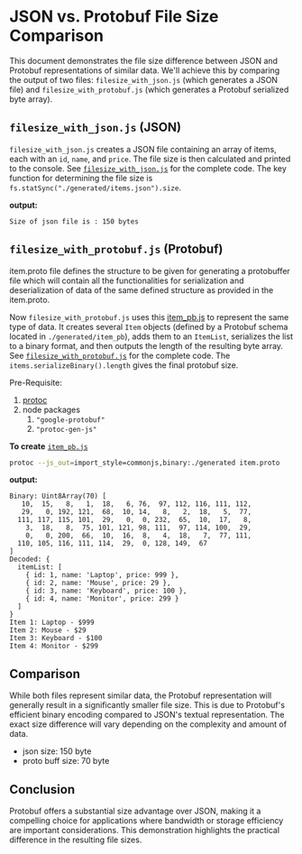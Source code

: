 # JSON vs. Protobuf File Size Comparison

This document demonstrates the file size difference between JSON and Protobuf representations of similar data. We'll achieve this by comparing the output of two files: `filesize_with_json.js` (which generates a JSON file) and `filesize_with_protobuf.js` (which generates a Protobuf serialized byte array).

## `filesize_with_json.js` (JSON)

`filesize_with_json.js` creates a JSON file containing an array of items, each with an `id`, `name`, and `price`. The file size is then calculated and printed to the console. See [`filesize_with_json.js`](filesize_with_json.js) for the complete code. The key function for determining the file size is `fs.statSync("./generated/items.json").size`.

<b>output:</b>

```
Size of json file is : 150 bytes
```

## `filesize_with_protobuf.js` (Protobuf)

item.proto file defines the structure to be given for generating a protobuffer file which will contain all the functionalities for serialization and deserialization of data of the same defined structure as provided in the item.proto.

Now `filesize_with_protobuf.js` uses this [item_pb.js](./generated/item_pb.js) to represent the same type of data. It creates several `Item` objects (defined by a Protobuf schema located in `./generated/item_pb`), adds them to an `ItemList`, serializes the list to a binary format, and then outputs the length of the resulting byte array. See [`filesize_with_protobuf.js`](filesize_with_protobuf.js) for the complete code. The `items.serializeBinary().length` gives the final protobuf size.

Pre-Requisite:

1. [protoc](https://grpc.io/docs/protoc-installation/)
2. node packages
   1. `"google-protobuf"`
   2. `"protoc-gen-js"`

<b>To create</b> [`item_pb.js`](./generated/item_pb.js)

```zsh
protoc --js_out=import_style=commonjs,binary:./generated item.proto
```

<b>output:</b>

```
Binary: Uint8Array(70) [
   10,  15,   8,   1,  18,   6, 76,  97, 112, 116, 111, 112,
   29,   0, 192, 121,  68,  10, 14,   8,   2,  18,   5,  77,
  111, 117, 115, 101,  29,   0,  0, 232,  65,  10,  17,   8,
    3,  18,   8,  75, 101, 121, 98, 111,  97, 114, 100,  29,
    0,   0, 200,  66,  10,  16,  8,   4,  18,   7,  77, 111,
  110, 105, 116, 111, 114,  29,  0, 128, 149,  67
]
Decoded: {
  itemList: [
    { id: 1, name: 'Laptop', price: 999 },
    { id: 2, name: 'Mouse', price: 29 },
    { id: 3, name: 'Keyboard', price: 100 },
    { id: 4, name: 'Monitor', price: 299 }
  ]
}
Item 1: Laptop - $999
Item 2: Mouse - $29
Item 3: Keyboard - $100
Item 4: Monitor - $299

```

## Comparison

While both files represent similar data, the Protobuf representation will generally result in a significantly smaller file size. This is due to Protobuf's efficient binary encoding compared to JSON's textual representation. The exact size difference will vary depending on the complexity and amount of data.

- json size: 150 byte
- proto buff size: 70 byte


## Conclusion

Protobuf offers a substantial size advantage over JSON, making it a compelling choice for applications where bandwidth or storage efficiency are important considerations. This demonstration highlights the practical difference in the resulting file sizes.

